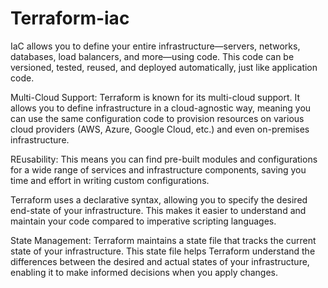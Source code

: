 # Terraform-iac
IaC allows you to define your entire infrastructure—servers, networks, databases, load balancers, and more—using code. This code can be versioned, tested, reused, and deployed automatically, just like application code.

Multi-Cloud Support: Terraform is known for its multi-cloud support. It allows you to define infrastructure in a cloud-agnostic way, meaning you can use the same configuration code to provision resources on various cloud providers (AWS, Azure, Google Cloud, etc.) and even on-premises infrastructure.

REusability: This means you can find pre-built modules and configurations for a wide range of services and infrastructure components, saving you time and effort in writing custom configurations.

Terraform uses a declarative syntax, allowing you to specify the desired end-state of your infrastructure. This makes it easier to understand and maintain your code compared to imperative scripting languages.

State Management: Terraform maintains a state file that tracks the current state of your infrastructure. This state file helps Terraform understand the differences between the desired and actual states of your infrastructure, enabling it to make informed decisions when you apply changes.





